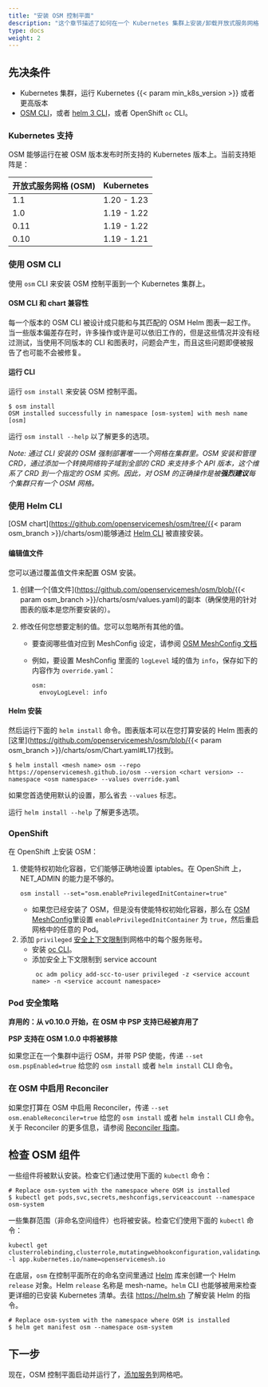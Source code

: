 ```yaml
---
title: "安装 OSM 控制平面"
description: "这个章节描述了如何在一个 Kubernetes 集群上安装/卸载开放式服务网格 (OSM)"
type: docs
weight: 2
---
```


## 先决条件

- Kubernetes 集群，运行 Kubernetes {{< param min_k8s_version >}} 或者更高版本
- [OSM CLI](/docs/guides/cli)，或者 [helm 3 CLI](https://helm.sh/docs/intro/install/)，或者 OpenShift `oc` CLI。

### Kubernetes 支持

OSM 能够运行在被 OSM 版本发布时所支持的 Kubernetes 版本上。当前支持矩阵是：

| 开放式服务网格 (OSM) | Kubernetes |
| ----------------- | ----------- |
| 1.1               | 1.20 - 1.23 |
| 1.0               | 1.19 - 1.22 |
| 0.11              | 1.19 - 1.22 |
| 0.10              | 1.19 - 1.21 |

### 使用 OSM CLI

使用 `osm` CLI 来安装 OSM 控制平面到一个 Kubernetes 集群上。

#### OSM CLI 和 chart 兼容性

每一个版本的 OSM CLI 被设计成只能和与其匹配的 OSM Helm 图表一起工作。当一些版本偏差存在时，许多操作或许是可以依旧工作的，但是这些情况并没有经过测试，当使用不同版本的 CLI 和图表时，问题会产生，而且这些问题即便被报告了也可能不会被修复。

#### 运行 CLI

运行 `osm install` 来安装 OSM 控制平面。

```console
$ osm install
OSM installed successfully in namespace [osm-system] with mesh name [osm]
```

运行 `osm install --help` 以了解更多的选项。

_Note: 通过 CLI 安装的 OSM 强制部署唯一一个网格在集群里。OSM 安装和管理 CRD，通过添加一个转换网络钩子域到全部的 CRD 来支持多个 API 版本，这个维系了 CRD 到一个指定的 OSM 实例。因此，对 OSM 的正确操作是被**强烈建议**每个集群只有一个 OSM 网格。_

### 使用 Helm CLI

[OSM chart](https://github.com/openservicemesh/osm/tree/{{< param osm_branch >}}/charts/osm)能够通过 [Helm CLI](https://helm.sh/docs/intro/install/) 被直接安装。

#### 编辑值文件

您可以通过覆盖值文件来配置 OSM 安装。

1. 创建一个[值文件](https://github.com/openservicemesh/osm/blob/{{< param osm_branch >}}/charts/osm/values.yaml)的副本（确保使用的针对图表的版本是您所要安装的）。
2. 修改任何您想要定制的值。您可以忽略所有其他的值。

   - 要查阅哪些值对应到 MeshConfig 设定，请参阅 [OSM MeshConfig 文档](/docs/guides/mesh_config)

   - 例如，要设置 MeshConfig 里面的 `logLevel` 域的值为 `info`，保存如下的内容作为 `override.yaml`：
     ```
     osm:
       envoyLogLevel: info
     ```

#### Helm 安装

然后运行下面的 `helm install` 命令。图表版本可以在您打算安装的 Helm 图表的[这里](https://github.com/openservicemesh/osm/blob/{{< param osm_branch >}}/charts/osm/Chart.yaml#L17)找到。

```console
$ helm install <mesh name> osm --repo https://openservicemesh.github.io/osm --version <chart version> --namespace <osm namespace> --values override.yaml
```

如果您首选使用默认的设置，那么省去 `--values` 标志。

运行 `helm install --help` 了解更多选项。

### OpenShift

在 OpenShift 上安装 OSM：

1. 使能特权初始化容器，它们能够正确地设置 iptables。在 OpenShift 上，NET_ADMIN 的能力是不够的。
   ```shell
   osm install --set="osm.enablePrivilegedInitContainer=true"
   ```
   - 如果您已经安装了 OSM，但是没有使能特权初始化容器，那么在 [OSM MeshConfig](/docs/guides/mesh_config)里设置 `enablePrivilegedInitContainer` 为 `true`，然后重启网格中的任意的 Pod。
2. 添加 `privileged` [安全上下文限制](https://docs.openshift.com/container-platform/4.7/authentication/managing-security-context-constraints.html)到网格中的每个服务账号。
   - 安装 [oc CLI](https://docs.openshift.com/container-platform/4.7/cli_reference/openshift_cli/getting-started-cli.html)。
   - 添加安全上下文限制到 service account
     ```shell
      oc adm policy add-scc-to-user privileged -z <service account name> -n <service account namespace>
     ```

### Pod 安全策略

**弃用的：从 v0.10.0 开始，在 OSM 中 PSP 支持已经被弃用了**

**PSP 支持在 OSM 1.0.0 中将被移除**

如果您正在一个集群中运行 OSM，并带 PSP 使能，传递 `--set osm.pspEnabled=true` 给您的 `osm install` 或者 `helm install` CLI 命令。

### 在 OSM 中启用 Reconciler

如果您打算在 OSM 中启用 Reconciler，传递 `--set osm.enableReconciler=true` 给您的 `osm install` 或者 `helm install` CLI 命令。关于 Reconciler 的更多信息，请参阅 [Reconciler 指南](/docs/guides/reconciler)。

## 检查 OSM 组件

一些组件将被默认安装。检查它们通过使用下面的 `kubectl` 命令：

```console
# Replace osm-system with the namespace where OSM is installed
$ kubectl get pods,svc,secrets,meshconfigs,serviceaccount --namespace osm-system
```

一些集群范围（非命名空间组件）也将被安装。检查它们使用下面的 `kubectl` 命令：

```console
kubectl get clusterrolebinding,clusterrole,mutatingwebhookconfiguration,validatingwebhookconfigurations -l app.kubernetes.io/name=openservicemesh.io
```

在底层，`osm` 在控制平面所在的命名空间里通过 [Helm](https://helm.sh) 库来创建一个 Helm `release` 对象。Helm `release` 名称是 mesh-name。`helm` CLI 也能够被用来检查更详细的已安装 Kubernetes 清单。去往 https://helm.sh 了解安装 Helm 的指令。

```console
# Replace osm-system with the namespace where OSM is installed
$ helm get manifest osm --namespace osm-system
```

## 下一步

现在，OSM 控制平面启动并运行了，[添加服务](/docs/guides/app_onboarding/)到网格吧。
